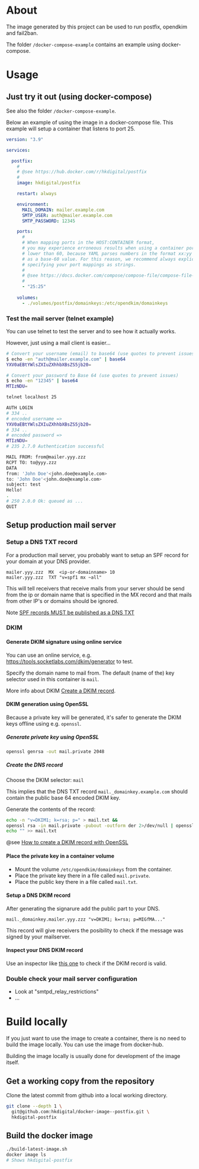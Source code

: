 
# About

The image generated by this project can be used to run postfix, 
opendkim and fail2ban.


The folder `/docker-compose-example` contains an example using docker-compose.

# Usage

## Just try it out (using docker-compose)

See also the folder `/docker-compose-example`.

Below an example of using the image in a docker-compose file. This example will 
setup a container that listens to port 25.

```yaml
version: "3.9"

services:

  postfix:
    #
    # @see https://hub.docker.com/r/hkdigital/postfix
    #
    image: hkdigital/postfix

    restart: always

    environment:
      MAIL_DOMAIN: mailer.example.com
      SMTP_USER: auth@mailer.example.com
      SMTP_PASSWORD: 12345

    ports:
      #
      # When mapping ports in the HOST:CONTAINER format,
      # you may experience erroneous results when using a container port
      # lower than 60, because YAML parses numbers in the format xx:yy
      # as a base-60 value. For this reason, we recommend always explicitly
      # specifying your port mappings as strings.
      #
      # @see https://docs.docker.com/compose/compose-file/compose-file-v3/#ports
      #
      - "25:25"
                
    volumes:
      - ./volumes/postfix/domainkeys:/etc/opendkim/domainkeys
```

### Test the mail server (telnet example)

You can use telnet to test the server and to see how it actually works.

However, just using a mail client is easier...

```bash
# Convert your username (email) to base64 (use quotes to prevent issues)
$ echo -en "auth@mailer.example.com" | base64
YXV0aEBtYWlsZXIuZXhhbXBsZS5jb20=

# Convert your password to Base 64 (use quotes to prevent issues)
$ echo -en "12345" | base64
MTIzNDU=

telnet localhost 25

AUTH LOGIN
# 334 ..
# encoded username =>
YXV0aEBtYWlsZXIuZXhhbXBsZS5jb20=
# 334 ..
# encoded password =>
MTIzNDU=
# 235 2.7.0 Authentication successful

MAIL FROM: from@mailer.yyy.zzz
RCPT TO: to@yyy.zzz
DATA
from: 'John Doe'<john.doe@example.com>
to: 'John Doe'<john.doe@example.com>
subject: test
Hello!
.
# 250 2.0.0 Ok: queued as ...
QUIT
```


## Setup production mail server

### Setup a DNS TXT record

For a production mail server, you probably want to setup an SPF record for your 
domain at your DNS provider.

    mailer.yyy.zzz  MX  <ip-or-domainname> 10
    mailer.yyy.zzz  TXT "v=spf1 mx ~all"    

This will tell receivers that receive mails from your server should be send from the ip or domain name that is specified in the MX record and that mails from other IP's or domains should be ignored.

Note [SPF records MUST be published as a DNS TXT](https://www.rfc-editor.org/rfc/rfc7208#section-3.1)

### DKIM

#### Generate DKIM signature using online service

You can use an online service, e.g. https://tools.socketlabs.com/dkim/generator to test.

Specify the domain name to mail from. The default (name of the) key selector used in this container is `mail`.

More info about DKIM [Create a DKIM record](https://dmarcian.com/create-a-dkim-record/).

#### DKIM generation using OpenSSL

Because a private key will be generated, it's safer to generate the DKIM keys offline using e.g. `openssl`.

##### Generate private key using OpenSSL

```bash
openssl genrsa -out mail.private 2048
````

##### Create the DNS record

Choose the DKIM selector: `mail`

This implies that the DNS TXT record `mail._domainkey.example.com` should contain the public base 64 encoded DKIM key.

Generate the contents of the record:

```bash
echo -n "v=DKIM1; k=rsa; p=" > mail.txt && 
openssl rsa -in mail.private -pubout -outform der 2>/dev/null | openssl base64 -A >> mail.txt &&
echo "" >> mail.txt
```

@see [How to create a DKIM record with OpenSSL](https://www.mailhardener.com/kb/how-to-create-a-dkim-record-with-openssl)

#### Place the private key in a container volume

- Mount the volume `/etc/opendkim/domainkeys` from the container.
- Place the private key there in a file called `mail.private`.
- Place the public key there in a file called `mail.txt`.

#### Setup a DNS DKIM record

After generating the signarure add the public part to your DNS.

    mail._domainkey.mailer.yyy.zzz "v=DKIM1; k=rsa; p=MIGfMA..."

This record will give receivers the posibility to check if the message was signed by your mailserver.

#### Inspect your DNS DKIM record

Use an inspector like [this one](https://dmarcian.com/dkim-inspector/) to check if the DKIM record is valid.

### Double check your mail server configuration

- Look at "smtpd_relay_restrictions"
- ...

# Build locally

If you just want to use the image to create a container, there is no need to build the image locally. You can use the image from docker-hub.

Building the image locally is usually done for development of the image itself.

## Get a working copy from the repository

Clone the latest commit from github into a local working directory.

```bash
git clone --depth 1 \
  git@github.com:hkdigital/docker-image--postfix.git \
  hkdigital-postfix
```

## Build the docker image

```bash
./build-latest-image.sh
docker image ls
# Shows hkdigital-postfix
```
